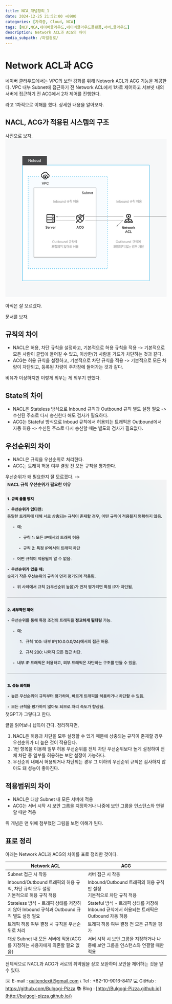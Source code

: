 ```yaml
---
title: NCA_개념정리_1
date: 2024-12-25 21:52:00 +0900
categories: [자격증, Cloud, NCA]
tags: [NCP,NCA,네이버클라우드,네이버클라우드플랫폼,서버,클라우드]
description: Network ACL과 ACG의 차이
media_subpath: /파일경로/
---
```


# Network ACL과 ACG

네이버 클라우드에서는 VPC의 보안 강화를 위해 Network ACL과 ACG 기능을 제공한다.
VPC 내부 Subnet에 접근하기 전 Network ACL에서 1차로 제어하고
서브넷 내의 서버에 접근하기 전 ACG에서 2차 제어를 진행한다.

라고 1차적으로 이해를 했다. 상세한 내용을 알아보자.

## NACL, ACG가 적용된 시스템의 구조
사진으로 보자.
![img.png](../assets/NACL_ACG_img/NACL_ACG_structure.png)

아직은 잘 모르겠다.

문서를 보자.

## 규칙의 차이
- NACL은 허용, 차단 규칙을 설정하고, 기본적으로 허용 규칙을 적용 -> 기본적으로 모든 사람이 클럽에 들어갈 수 있고, 이상한(?) 사람을 가드가 차단하는 것과 같다.
- ACG는 허용 규칙을 설정하고, 기본적으로 차단 규칙을 적용 -> 기본적으로 모든 차량이 차단되고, 등록된 차량이 주차장에 들어가는 것과 같다.

비유가 이상하지만 이렇게 외우는 게 외우기 편했다.

## State의 차이
- NACL은 Stateless 방식으로 Inbound 규칙과 Outbound 규칙 별도 설정 필요 -> 수신된 주소로 다시 송신한다 해도 검사가 필요하다.
- ACG는 Stateful 방식으로 Inboud 규칙에서 허용되는 트래픽은 Outbound에서 자동 허용 -> 수신된 주소로 다시 송신할 때는 별도의 검사가 필요없다.

## 우선순위의 차이
- NACL은 규칙을 우선순위로 처리한다.
- ACG는 트래픽 허용 여부 결정 전 모든 규칙을 평가한다.

우선순위가 왜 필요한지 잘 모르겠다.
-> ![img.png](../assets/NACL_ACG_img/NACL_priority_reason.png)
챗GPT가 그렇다고 한다.

글을 읽어보니 납득이 간다. 정리하자면,
1. NACL은 허용과 차단을 모두 설정할 수 있기 때문에 상충되는 규칙이 존재할 경우 우선순위가 더 높은 것이 적용된다.
2. 1번 항목을 이용해 일부 허용 우선순위를 전체 차단 우선순위보다 높게 설정하여 전체 차단 중 일부를 허용하는 보안 설정이 가능하다.
3. 우선순위 내에서 허용되거나 차단되는 경우 그 이하의 우선순위 규칙은 검사하지 않아도 돼 성능이 좋아진다.

## 적용범위의 차이
- NACL은 대상 Subnet 내 모든 서버에 적용
- ACG는 서버 시작 시 보안 그룹을 지정하거나 나중에 보안 그룹을 인스턴스와 연결할 때만 적용

위 개념은 맨 위에 첨부했던 그림을 보면 이해가 된다.

## 표로 정리

아래는 Network ACL과 ACG의 차이를 표로 정리한 것이다.

|Network ACL|ACG|
|------|---|
|Subnet 접근 시 작동|서버 접근 시 작동|
|Inbound/Outbound 트래픽의 허용 규칙, 차단 규칙 모두 설정<br/>기본적으로 허용 규칙 적용|Inbound/Outbound 트래픽의 허용 규칙만 설정<br/>기본적으로 차단 규칙 적용|
|Stateless 방식 - 트래픽 상태를 저장하지 않아 Inbound 규칙과 Outbound 규칙 별도 설정 필요|Stateful 방식 - 트래픽 상태를 저장해 Inbound 규칙에서 허용되는 트래픽은 Outbound 자동 허용|
|트래픽 허용 여부 결정 시 규칙을 우선순위로 처리| 트래픽 허용 여부 결정 전 모든 규칙을 평가|
|대상 Subnet 내 모든 서버에 적용(ACG를 지정하는 사용자에게 의존할 필요 없음)|서버 시작 시 보안 그룹을 지정하거나 나중에 보안 그룹을 인스턴스와 연결할 때만 적용|

전체적으로 NACL과 ACG가 서로의 취약점을 상호 보완하며 보안을 제어하는 것을 알 수 있다.


✉️ E-mail : quitendexit@gmail.com 
📞 Tel : +82-10-9016-8417
💻 GitHub : https://github.com/Bulgogi-Pizza
📚 Blog :  [http://Bulgogi-Pizza.github.io](http://bulgogi-pizza.github.io/)


